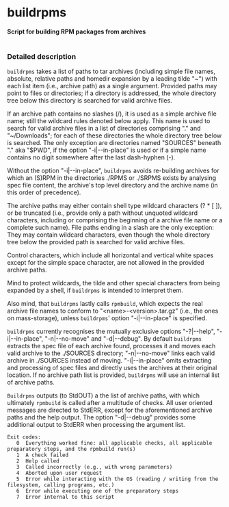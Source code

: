 # buildrpms
**Script for building RPM packages from archives**<br />
<br />

### Detailed description
`buildrpms` takes a list of paths to tar archives (including simple file names, absolute, relative paths and homedir expansion by a leading tilde "~") with each list item (i.e., archive path) as a single argument.  Provided paths may point to files or directories; if a directory is addressed, the whole directory tree below this directory is searched for valid archive files.

If an archive path contains no slashes (/), it is used as a simple archive file name; still the wildcard rules denoted below apply.  This name is used to search for valid archive files in a list of directories comprising "." and "~/Downloads"; for each of these directories the whole directory tree below is searched.  The only exception are directories named "SOURCES" beneath "." aka "$PWD", if the option "-i|--in-place" is used or if a simple name contains no digit somewhere after the last dash-hyphen (-).

Without the option "-i|--in-place", `buildrpms` avoids re-building archives for which an (S)RPM in the directories ./RPMS or ./SRPMS exists by analysing spec file content, the archive's top level directory and the archive name (in this order of precedence).

The archive paths may either contain shell type wildcard characters (? * [ ]), or be truncated (i.e., provide only a path without unquoted wildcard characters, including or comprising the beginning of a archive file name or a complete such name).
File paths ending in a slash are the only exception: They may contain wildcard characters, even though the whole directory tree below the provided path is searched for valid archive files.

Control characters, which include all horizontal and vertical white spaces except for the simple space character, are not allowed in the provided archive paths.

Mind to protect wildcards, the tilde and other special characters from being expanded by a shell, if `buildrpms` is intended to interpret them.

Also mind, that `buildrpms` lastly calls `rpmbuild`, which expects the real archive file names to conform to "\<name>-\<version>.tar.gz" (i.e., the ones on mass-storage), unless `buildrpms`' option "-i|--in-place" is specified.

`buildrpms` currently recognises the mutually exclusive options "-?|--help", "-i|--in-place", "-n|--no-move" and "-d|--debug".  By default `buildrpms` extracts the spec file of each archive found, processes it and moves each valid archive to the ./SOURCES directory; "-n|--no-move" links each valid archive in ./SOURCES instead of moving.  "-i|--in-place" omits extracting and processing of spec files and directly uses the archives at their original location.
If no archive path list is provided, `buildrpms` will use an internal list of archive paths.

`Buildrpms` outputs (to StdOUT) a the list of archive paths, with which ultimately `rpmbuild` is called after a multitude of checks.  All user oriented messages are directed to StdERR, except for the aforementioned archive paths and the help output.  The option "-d|--debug" provides some additional output to StdERR when processing the argument list.

	Exit codes:
	   0  Everything worked fine: all applicable checks, all applicable preparatory steps, and the rpmbuild run(s)
	   1  A check failed
	   2  Help called
	   3  Called incorrectly (e.g., with wrong parameters)
	   4  Aborted upon user request
	   5  Error while interacting with the OS (reading / writing from the filesystem, calling programs, etc.)
	   6  Error while executing one of the preparatory steps
	   7  Error internal to this script
